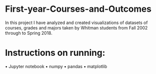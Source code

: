 # First-year-Courses-and-Outcomes

In this project I have analyzed and created visualizations of datasets of courses, grades and majors taken by Whitman students from Fall 2002 through to Spring 2018.

# Instructions on running: 

• Jupyter notebook 
• numpy 
• pandas 
• matplotlib
